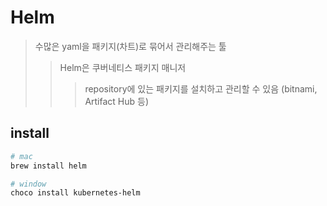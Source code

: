 # Helm

> 수많은 yaml을 패키지(차트)로 묶어서 관리해주는 툴
>
> > Helm은 쿠버네티스 패키지 매니저
> >
> > > repository에 있는 패키지를 설치하고 관리할 수 있음 (bitnami, Artifact Hub 등)

## install

```sh
# mac
brew install helm

# window
choco install kubernetes-helm
```
